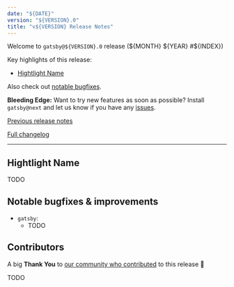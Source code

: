 ```yaml
---
date: "${DATE}"
version: "${VERSION}.0"
title: "v${VERSION} Release Notes"
---
```


Welcome to `gatsby@${VERSION}.0` release (${MONTH} ${YEAR} #${INDEX})

Key highlights of this release:

- [Hightlight Name](#highlight-name)

Also check out [notable bugfixes](#notable-bugfixes--improvements).

**Bleeding Edge:** Want to try new features as soon as possible? Install `gatsby@next` and let us know if you have any [issues](https://github.com/gatsbyjs/gatsby/issues).

[Previous release notes](/docs/reference/release-notes/v${PREVIOUS_VERSION})

[Full changelog][full-changelog]

---

## Hightlight Name

TODO

## Notable bugfixes & improvements

- `gatsby`:
  - TODO

## Contributors

A big **Thank You** to [our community who contributed][full-changelog] to this release 💜

TODO

[full-changelog]: https://github.com/gatsbyjs/gatsby/compare/gatsby@${VERSION}.0-next.0...gatsby@${VERSION}.0
